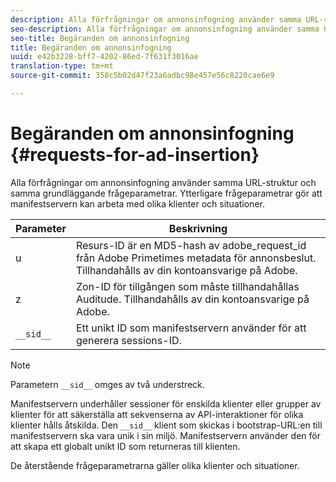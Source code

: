 ```yaml
---
description: Alla förfrågningar om annonsinfogning använder samma URL-struktur och samma grundläggande frågeparametrar. Ytterligare frågeparametrar gör att manifestservern kan arbeta med olika klienter och situationer.
seo-description: Alla förfrågningar om annonsinfogning använder samma URL-struktur och samma grundläggande frågeparametrar. Ytterligare frågeparametrar gör att manifestservern kan arbeta med olika klienter och situationer.
seo-title: Begäranden om annonsinfogning
title: Begäranden om annonsinfogning
uuid: e42b3228-bff7-4202-86ed-7f631f3016ae
translation-type: tm+mt
source-git-commit: 358c5b02d47f23a6adbc98e457e56c8220cae6e9

---
```



# Begäranden om annonsinfogning {#requests-for-ad-insertion}

Alla förfrågningar om annonsinfogning använder samma URL-struktur och samma grundläggande frågeparametrar. Ytterligare frågeparametrar gör att manifestservern kan arbeta med olika klienter och situationer.

| Parameter | Beskrivning |
|--- |--- |
| u | Resurs-ID är en MD5-hash av adobe_request_id från Adobe Primetimes metadata för annonsbeslut. Tillhandahålls av din kontoansvarige på Adobe. |
| z | Zon-ID för tillgången som måste tillhandahållas Auditude. Tillhandahålls av din kontoansvarige på Adobe. |
| `__sid__` | Ett unikt ID som manifestservern använder för att generera sessions-ID. |

>[!NOTE]
>
>Parametern `__sid__` omges av två understreck.

Manifestservern underhåller sessioner för enskilda klienter eller grupper av klienter för att säkerställa att sekvenserna av API-interaktioner för olika klienter hålls åtskilda. Den `__sid__` klient som skickas i bootstrap-URL:en till manifestservern ska vara unik i sin miljö. Manifestservern använder den för att skapa ett globalt unikt ID som returneras till klienten.

De återstående frågeparametrarna gäller olika klienter och situationer.